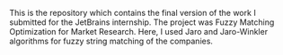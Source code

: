 This is the repository which contains the final version of the work I submitted for the JetBrains internship.
The project was Fuzzy Matching Optimization for Market Research.
Here, I used Jaro and Jaro-Winkler algorithms for fuzzy string matching of the companies.
